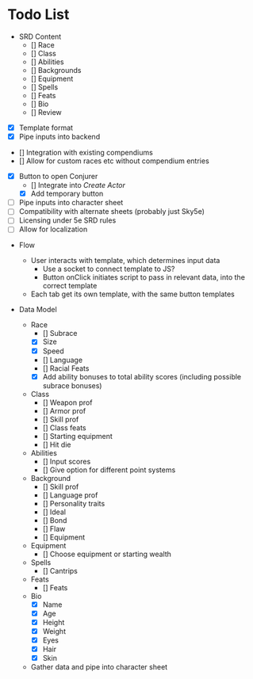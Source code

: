 # Todo List

* SRD Content
  * [] Race
  * [] Class
  * [] Abilities
  * [] Backgrounds
  * [] Equipment
  * [] Spells
  * [] Feats
  * [] Bio
  * [] Review

* [x] Template format
* [x] Pipe inputs into backend
* [] Integration with existing compendiums
* [] Allow for custom races etc without compendium entries
* [x] Button to open Conjurer
  * [] Integrate into *Create Actor*
  * [x] Add temporary button
* [ ] Pipe inputs into character sheet
* [ ] Compatibility with alternate sheets (probably just Sky5e)
* [ ] Licensing under 5e SRD rules
* [ ] Allow for localization

* Flow
  * User interacts with template, which determines input data
    * Use a socket to connect template to JS?
    * Button onClick initiates script to pass in relevant data, into the correct template
  * Each tab get its own template, with the same button templates

* Data Model
  * Race
    * [] Subrace
    * [x] Size
    * [x] Speed
    * [] Language
    * [] Racial Feats
    * [x] Add ability bonuses to total ability scores (including possible subrace bonuses)
  * Class
    * [] Weapon prof
    * [] Armor prof
    * [] Skill prof
    * [] Class feats
    * [] Starting equipment
    * [] Hit die
  * Abilities
    * [] Input scores
    * [] Give option for different point systems
  * Background
    * [] Skill prof
    * [] Language prof
    * [] Personality traits
    * [] Ideal
    * [] Bond
    * [] Flaw
    * [] Equipment
  * Equipment
    * [] Choose equipment or starting wealth
  * Spells
    * [] Cantrips
  * Feats
    * [] Feats
  * Bio
    * [x] Name
    * [x] Age
    * [x] Height
    * [x] Weight
    * [x] Eyes
    * [x] Hair
    * [x] Skin
  * Gather data and pipe into character sheet
